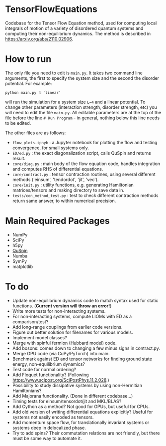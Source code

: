 # TensorFlowEquations

Codebase for the Tensor Flow Equation method, used for computing local integrals of motion of a variety of disordered quantum systems and computing their non-equilibrium dynamics. The method is described in https://arxiv.org/abs/2110.02906.

# How to run

The only file you need to edit is `main.py`. It takes two command line arguments, the first to specify the system size and the second the disorder potential. For example:

```
python main.py 4 'linear'
```

will run the simulation for a system size `L=4` and a linear potential. To change other parameters (interaction strength, disorder strength, etc) you will need to edit the file `main.py`. All editable parameters are at the top of the file before the line `# Run Program` - in general, nothing below this line needs to be edited.

The other files are as follows:

* `flow_plots.ipnyb` : a Jupyter notebook for plotting the flow and testing convergence, for small systems only.
* `ED/ed.py` : the exact diagonalization script, calls QuSpin and returns result.
* `core/diag.py` : main body of the flow equation code, handles integration and computes RHS of differential equations.
* `core/contract.py` : tensor contraction routines, using several different methods ('einsum', 'tendordot', 'jit', 'vec').
* `core/init.py` : utility functions, e.g. generating Hamiltonian matrices/tensors and making directory to save data in.
* `tests/con_method_test.py` : test to check different contraction methods return same answer, to within numerical precision.

# Main Required Packages

* NumPy
* SciPy
* h5py
* [QuSpin](https://weinbe58.github.io/QuSpin/)
* Numba
* SymPy
* matplotlib

# To do 

* Update non-equilibrium dynamics code to match syntax used for static functions. (**Current version will throw an error!**)
* Write more tests for non-interacting systems.
* For non-interacting systems, compute LIOMs with ED as a comparison/test? 
* Add long-range couplings from earlier code versions.
* Figure out better solution for filenames for various models.
* Implement model classes?
* Merge with spinful fermion (Hubbard model) code.
* Add bosons: comes down to changing a few minus signs in contract.py.
* Merge GPU code (via CuPy/PyTorch) into main.
* Benchmark against ED and tensor networks for finding ground state energy, non-equilibrium dynamics?
* Test code for normal ordering?
* Add Floquet functionality? (Following https://www.scipost.org/SciPostPhys.11.2.028.)
* Possibility to study dissipative systems by using non-Hermitian Hamiltonians?
* Add Majorana functionality. (Done in different codebase...)
* Timing tests for einsum/tensordot/jit and MKL/BLAS?
* Add Cython as a method? Not good for GPUs, but useful for CPUs.
* Add old version of writing differential equations explicitly? Useful for systems not easily encoded as tensors.
* Add momentum space flow, for translationally invariant systems or systems deep in delocalized phase.
* Try to add spins? Their commutation relations are not friendly, but there must be some way to automate it.
